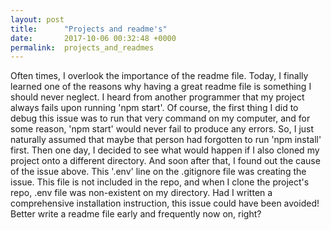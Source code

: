 ```yaml
---
layout: post
title:      "Projects and readme's"
date:       2017-10-06 00:32:48 +0000
permalink:  projects_and_readmes
---
```



Often times, I overlook the importance of the readme file.  Today, I finally learned one of the reasons why having a great readme file is something I should never neglect.  I heard from another programmer that my project always fails upon running 'npm start'.  Of course, the first thing I did to debug this issue was to run that very command on my computer, and for some reason, 'npm start' would never fail to produce any errors.  So, I just naturally assumed that maybe that person had forgotten to run 'npm install' first.  Then one day, I decided to see what would happen if I also cloned my project onto a different directory.  And soon after that, I found out the cause of the issue above.  This '.env' line on the .gitignore file was creating the issue.  This file is not included in the repo, and when I clone the project's repo, .env file was non-existent on my directory.  Had I written a comprehensive installation instruction, this issue could have been avoided!  Better write a readme file early and frequently now on, right?
